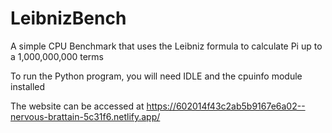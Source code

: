 # LeibnizBench
A simple CPU Benchmark that uses the Leibniz formula to calculate Pi up to a 1,000,000,000 terms

To run the Python program, you will need IDLE and the cpuinfo module installed

The website can be accessed at https://602014f43c2ab5b9167e6a02--nervous-brattain-5c31f6.netlify.app/

